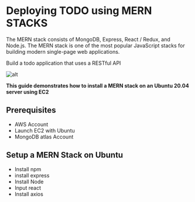 # Deploying TODO using MERN STACKS

The MERN stack consists of MongoDB, Express, React / Redux, and Node.js. The MERN stack is one of the most popular JavaScript stacks for building modern single-page web applications.

Build a todo application that uses a RESTful API

![alt](images/53.png)

**This guide demonstrates how to install a MERN stack on an Ubuntu 20.04 server using EC2**

## Prerequisites

- AWS Account 
- Launch EC2 with Ubuntu
- MongoDB atlas Account

## Setup a MERN Stack on Ubuntu
- Install npm
- install express
- Install Node 
- Input react
- Install axios


